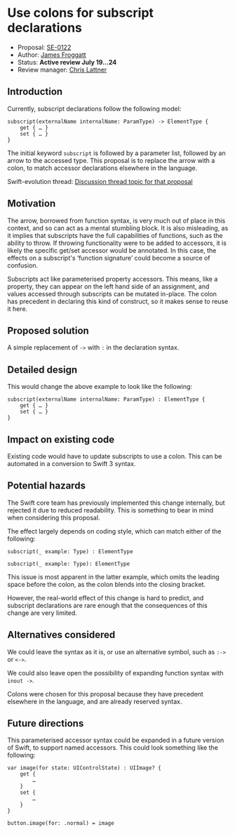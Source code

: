 # Use colons for subscript declarations

* Proposal: [SE-0122](0122-use-colons-for-subscript-type-declarations.md)
* Author: [James Froggatt](https://github.com/MutatingFunk)
* Status: **Active review July 19...24**
* Review manager: [Chris Lattner](http://github.com/lattner)

## Introduction

Currently, subscript declarations follow the following model:

```
subscript(externalName internalName: ParamType) -> ElementType {
	get { … }
	set { … }
}
```

The initial keyword `subscript` is followed by a parameter list, followed by an arrow to the accessed type. This proposal is to replace the arrow with a colon, to match accessor declarations elsewhere in the language.

Swift-evolution thread: [Discussion thread topic for that proposal](http://article.gmane.org/gmane.comp.lang.swift.evolution/23457)

## Motivation

The arrow, borrowed from function syntax, is very much out of place in this context, and so can act as a mental stumbling block.
It is also misleading, as it implies that subscripts have the full capabilities of functions, such as the ability to throw. If throwing functionality were to be added to accessors, it is likely the specific get/set accessor would be annotated. In this case, the effects on a subscript's ‘function signature’ could become a source of confusion.

Subscripts act like parameterised property accessors. This means, like a property, they can appear on the left hand side of an assignment, and values accessed through subscripts can be mutated in-place. The colon has precedent in declaring this kind of construct, so it makes sense to reuse it here.

## Proposed solution

A simple replacement of `->` with `:` in the declaration syntax.

## Detailed design

This would change the above example to look like the following:

```
subscript(externalName internalName: ParamType) : ElementType {
	get { … }
	set { … }
}
```

## Impact on existing code

Existing code would have to update subscripts to use a colon. This can be automated in a conversion to Swift 3 syntax.

## Potential hazards

The Swift core team has previously implemented this change internally, but rejected it due to reduced readability. This is something to bear in mind when considering this proposal.

The effect largely depends on coding style, which can match either of the following:

```
subscript(_ example: Type) : ElementType
```
```
subscript(_ example: Type): ElementType
```

This issue is most apparent in the latter example, which omits the leading space before the colon, as the colon blends into the closing bracket.

However, the real-world effect of this change is hard to predict, and subscript declarations are rare enough that the consequences of this change are very limited.

## Alternatives considered

We could leave the syntax as it is, or use an alternative symbol, such as `:->` or `<->`.

We could also leave open the possibility of expanding function syntax with `inout ->`.

Colons were chosen for this proposal because they have precedent elsewhere in the language, and are already reserved syntax.

## Future directions

This parameterised accessor syntax could be expanded in a future version of Swift, to support named accessors. This could look something like the following:

```
var image(for state: UIControlState) : UIImage? {
	get {
		…
	}
	set {
		…
	}
}

button.image(for: .normal) = image
```
